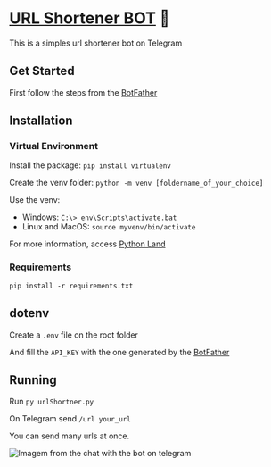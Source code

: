 # [URL Shortener BOT](https://t.me/encurtalinkbot) 🤖

This is a simples url shortener bot on Telegram

## Get Started

First follow the steps from the [BotFather](https://core.telegram.org/bots#6-botfather)

## Installation

### Virtual Environment

Install the package: `pip install virtualenv`

Create the venv folder: `python -m venv [foldername_of_your_choice]`

Use the venv:

- Windows: `C:\> env\Scripts\activate.bat`
- Linux and MacOS: `source myvenv/bin/activate`

For more information, access [Python Land](https://python.land/virtual-environments/virtualenv)

### Requirements

`pip install -r requirements.txt`

## dotenv

Create a `.env` file on the root folder

And fill the `API_KEY` with the one generated by the [BotFather](https://core.telegram.org/bots#6-botfather)


## Running

Run `py urlShortner.py`

On Telegram send `/url your_url`

You can send many urls at once.

![Imagem from the chat with the bot on telegram](https://i.imgur.com/vgdYlDL.png)
